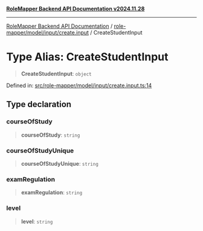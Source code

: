 [**RoleMapper Backend API Documentation v2024.11.28**](../../../../../README.md)

***

[RoleMapper Backend API Documentation](../../../../../modules.md) / [role-mapper/model/input/create.input](../README.md) / CreateStudentInput

# Type Alias: CreateStudentInput

> **CreateStudentInput**: `object`

Defined in: [src/role-mapper/model/input/create.input.ts:14](https://github.com/FlowCraft-AG/RoleMapper/blob/bd02a9f13cb3346480f35c2638b81cb7d31e5c1f/backend/src/role-mapper/model/input/create.input.ts#L14)

## Type declaration

### courseOfStudy

> **courseOfStudy**: `string`

### courseOfStudyUnique

> **courseOfStudyUnique**: `string`

### examRegulation

> **examRegulation**: `string`

### level

> **level**: `string`
